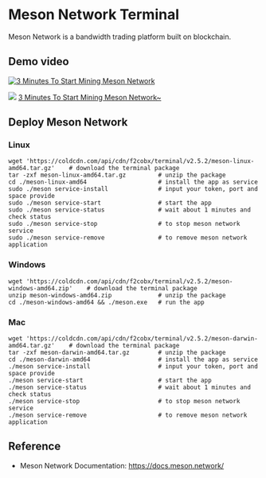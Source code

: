 # Meson Network Terminal

Meson Network is a bandwidth trading platform built on blockchain.

## Demo video

[![3 Minutes To Start Mining Meson Network](https://img.youtube.com/vi/jHrVCpuREqk/maxresdefault.jpg)](https://youtu.be/jHrVCpuREqk)

![](https://www.youtube.com/s/desktop/c3755e48/img/favicon.ico)
[3 Minutes To Start Mining Meson  Network~
](https://www.youtube.com/watch?v=jHrVCpuREqk) 

## Deploy Meson Network

### Linux

```
wget 'https://coldcdn.com/api/cdn/f2cobx/terminal/v2.5.2/meson-linux-amd64.tar.gz'    # download the terminal package
tar -zxf meson-linux-amd64.tar.gz         # unzip the package
cd ./meson-linux-amd64                    # install the app as service
sudo ./meson service-install              # input your token, port and space provide
sudo ./meson service-start                # start the app
sudo ./meson service-status               # wait about 1 minutes and check status
sudo ./meson service-stop                 # to stop meson network service
sudo ./meson service-remove               # to remove meson network application
```

### Windows

```
wget 'https://coldcdn.com/api/cdn/f2cobx/terminal/v2.5.2/meson-windows-amd64.zip'    # download the terminal package
unzip meson-windows-amd64.zip             # unzip the package
cd ./meson-windows-amd64 && ./meson.exe   # run the app
```

### Mac

```
wget 'https://coldcdn.com/api/cdn/f2cobx/terminal/v2.5.2/meson-darwin-amd64.tar.gz'    # download the terminal package
tar -zxf meson-darwin-amd64.tar.gz        # unzip the package
cd ./meson-darwin-amd64                   # install the app as service
./meson service-install                   # input your token, port and space provide
./meson service-start                     # start the app
./meson service-status                    # wait about 1 minutes and check status
./meson service-stop                      # to stop meson network service
./meson service-remove                    # to remove meson network application
```

## Reference

- Meson Network Documentation: https://docs.meson.network/
